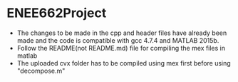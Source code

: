 # ENEE662Project

- The changes to be made in the cpp and header files have already been made
and the code is compatible with gcc 4.7.4 and MATLAB 2015b.
- Follow the README(not README.md) file for compiling the mex files in matlab 
- The uploaded cvx folder has to be compiled using mex first before using "decompose.m"
